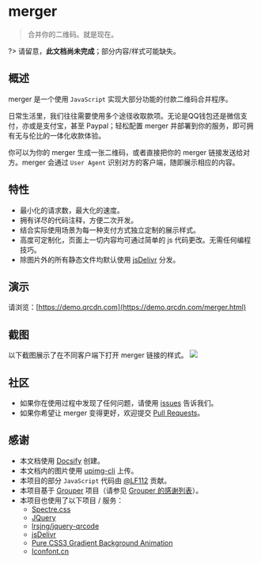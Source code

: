 # merger
> 合并你的二维码。就是现在。

?> 请留意，**此文档尚未完成**；部分内容/样式可能缺失。

## 概述
merger 是一个使用 `JavaScript` 实现大部分功能的付款二维码合并程序。

日常生活里，我们往往需要使用多个途径收取款项。无论是QQ钱包还是微信支付，亦或是支付宝，甚至 Paypal；轻松配置 merger 并部署到你的服务，即可拥有无与伦比的一体化收款体验。

你可以为你的 merger 生成一张二维码，或者直接把你的 merger 链接发送给对方。merger 会通过 `User Agent` 识别对方的客户端，随即展示相应的内容。

## 特性
- 最小化的请求数，最大化的速度。
- 拥有详尽的代码注释，方便二次开发。
- 结合实际使用场景为每一种支付方式独立定制的展示样式。
- 高度可定制化，页面上一切内容均可通过简单的 js 代码更改。无需任何编程技巧。
- 除图片外的所有静态文件均默认使用 [jsDelivr](https://www.jsdelivr.com) 分发。

## 演示
请浏览：[https://demo.qrcdn.com](https://demo.qrcdn.com/merger.html)

## 截图
以下截图展示了在不同客户端下打开 merger 链接的样式。
![](https://ae01.alicdn.com/kf/UTB8hFq3KlahduJk43Jaq6zM8FXaR.jpg)

## 社区
- 如果你在使用过程中发现了任何问题，请使用 [issues](https://github.com/hifocus/Merger/issues) 告诉我们。
- 如果你希望让 merger 变得更好，欢迎提交 [Pull Requests](https://github.com/hifocus/Merger/pulls)。

## 感谢
- 本文档使用 [Docsify](https://docsify.js.org) 创建。
- 本文档内的图片使用 [upimg-cli](https://github.com/metowolf/upimg-cli) 上传。
- 本项目的部分 `JavaScript` 代码由 [@LF112](https://github.com/LF112) 贡献。
- 本项目基于 [Grouper](https://github.com/hifocus/Grouper) 项目（请参见 [Grouper 的感谢列表](https://github.com/hifocus/Grouper#credit)）。
- 本项目也使用了以下项目 / 服务：
  - [Spectre.css](https://picturepan2.github.io/spectre/)
  - [JQuery](https://jquery.com)
  - [lrsjng/jquery-qrcode](https://github.com/lrsjng/jquery-qrcode)
  - [jsDelivr](https://www.jsdelivr.com)
  - [Pure CSS3 Gradient Background Animation](https://codepen.io/P1N2O/pen/pyBNzX)
  - [Iconfont.cn](http://iconfont.cn)